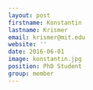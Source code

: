 ```yaml
---
layout: post
firstname: Konstantin
lastname: Krismer
email: krismer@mit.edu
website: ''
date: 2016-06-01
image: konstantin.jpg
position: PhD Student
group: member
---
```

